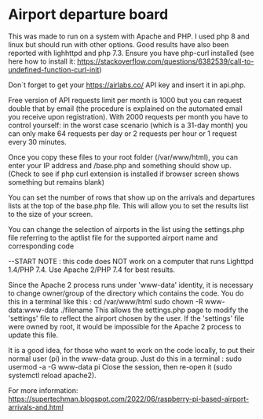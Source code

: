 # Airport departure board

This was made to run on a system with Apache and PHP. I used php 8 and linux but should run with other options. Good results have also been reported with lighhttpd and php 7.3. Ensure you have php-curl installed (see here how to install it: https://stackoverflow.com/questions/6382539/call-to-undefined-function-curl-init)

Don´t forget to get your https://airlabs.co/ API key and insert it in api.php.

Free version of API requests limit per month is 1000 but you can request double that by email (the procedure is explained on the automated email you receive upon registration). With 2000 requests per month you have to control yourself: in the worst case scenario (which is a 31-day month) you can only make 64 requests per day or 2 requests per hour or 1 request every 30 minutes.

Once you copy these files to your root folder (/var/www/html), you can enter your IP address and /base.php and something should show up. (Check to see if php curl extension is installed if browser screen shows something but remains blank)

You can set the number of rows that show up on the arrivals and departures lists at the top of the base.php file. This will allow you to set the results list to the size of your screen.

You can change the selection of airports in the list using the settings.php file referring to the aptlist file for the supported airport name and corresponding code

--START
NOTE : this code does NOT work on a computer that runs Lighttpd 1.4/PHP 7.4. Use Apache 2/PHP 7.4 for best results.

Since the Apache 2 process runs under 'www-data' identity, it is necessary to change owner/group of the directory which contains the code. You do this in a terminal like this :
cd /var/www/html
sudo chown -R www-data:www-data ./filename
This allows the settings.php page to modify the 'settings' file to reflect the airport chosen by the user. If the 'settings' file were owned by root, it would be impossible for the Apache 2 process to update this file.

It is a good idea, for those who want to work on the code locally, to put their normal user (pi) in the www-data group. Just do this in a terminal :
sudo usermod -a -G www-data pi
Close the session, then re-open it (sudo systemctl reload apache2).


For more information: https://supertechman.blogspot.com/2022/06/raspberry-pi-based-airport-arrivals-and.html
